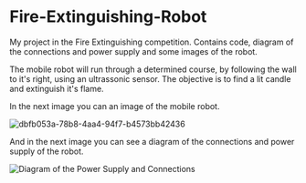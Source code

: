# Fire-Extinguishing-Robot
My project in the Fire Extinguishing competition. Contains code, diagram of the connections and power supply and some images of the robot.

The mobile robot will run through a determined course, by following the wall to it's right, using an ultrassonic sensor.
The objective is to find a lit candle and extinguish it's flame.

In the next image you can an image of the mobile robot.

![dbfb053a-78b8-4aa4-94f7-b4573bb42436](https://user-images.githubusercontent.com/71357969/204649616-c7709e79-26d0-4349-83f3-58fa51ac30cb.jpg)

And in the next image you can see a diagram of the connections and power supply of the robot.

![Diagram of the Power Supply and Connections](https://user-images.githubusercontent.com/71357969/204649805-3cc800f5-8edc-47c7-9370-ab6799815e95.jpg)
